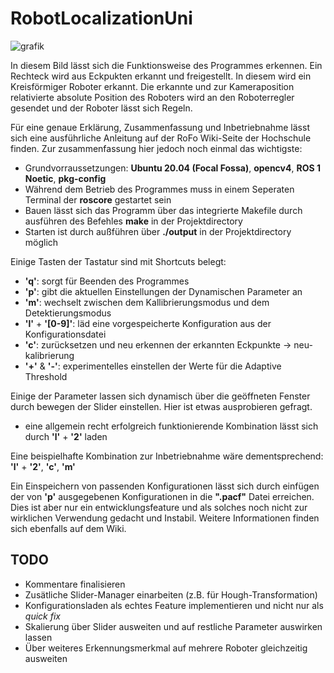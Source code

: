 # RobotLocalizationUni

![grafik](https://user-images.githubusercontent.com/117440705/232849202-608efc88-84a3-4ca6-96f3-d42264eed958.png)

In diesem Bild lässt sich die Funktionsweise des Programmes erkennen. Ein Rechteck wird aus Eckpukten erkannt und freigestellt. In diesem wird ein Kreisförmiger Roboter erkannt. Die erkannte und zur Kameraposition relativierte absolute Position des Roboters wird an den Roboterregler gesendet und der Roboter lässt sich Regeln.

Für eine genaue Erklärung, Zusammenfassung und Inbetriebnahme lässt sich eine ausführliche Anleitung auf der RoFo Wiki-Seite der Hochschule finden. Zur zusammenfassung hier jedoch noch einmal das wichtigste:

- Grundvorraussetzungen: **Ubuntu 20.04 (Focal Fossa)**, **opencv4**, **ROS 1 Noetic**, **pkg-config**
- Während dem Betrieb des Programmes muss in einem Seperaten Terminal der **roscore** gestartet sein
- Bauen lässt sich das Programm über das integrierte Makefile durch ausführen des Befehles **make** in der Projektdirectory
- Starten ist durch außführen über **./output** in der Projektdirectory möglich


Einige Tasten der Tastatur sind mit Shortcuts belegt:
- **'q'**: sorgt für Beenden des Programmes
- **'p'**: gibt die aktuellen Einstellungen der Dynamischen Parameter an
- **'m'**: wechselt zwischen dem Kallibrierungsmodus und dem Detektierungsmodus
- **'l'** + **'[0-9]'**: läd eine vorgespeicherte Konfiguration aus der Konfigurationsdatei
- **'c'**: zurücksetzen und neu erkennen der erkannten Eckpunkte -> neu-kalibrierung
- **'+'** & **'-'**: experimentelles einstellen der Werte für die Adaptive Threshold

Einige der Parameter lassen sich dynamisch über die geöffneten Fenster durch bewegen der Slider einstellen. Hier ist etwas ausprobieren gefragt.
- eine allgemein recht erfolgreich funktionierende Kombination lässt sich durch **'l'** + **'2'** laden

Eine beispielhafte Kombination zur Inbetriebnahme wäre dementsprechend: **'l'** + **'2'**, **'c'**, **'m'**

Ein Einspeichern von passenden Konfigurationen lässt sich durch einfügen der von **'p'** ausgegebenen Konfigurationen in die **".pacf"** Datei erreichen. Dies ist aber nur ein entwicklungsfeature und als solches noch nicht zur wirklichen Verwendung gedacht und Instabil. Weitere Informationen finden sich ebenfalls auf dem Wiki.

## TODO
- Kommentare finalisieren
- Zusätliche Slider-Manager einarbeiten (z.B. für Hough-Transformation)
- Konfigurationsladen als echtes Feature implementieren und nicht nur als *quick fix*
- Skalierung über Slider ausweiten und auf restliche Parameter auswirken lassen
- Über weiteres Erkennungsmerkmal auf mehrere Roboter gleichzeitig ausweiten
